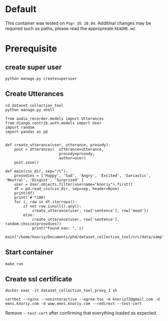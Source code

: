 # Default

This container was tested on `Pop!_OS 20.04`.
Additinal changes may be required such as paths, please read the appropreate `README.md`.

# Prerequisite
## create super user
```
python manage.py createsuperuser
```

## Create Utterances
```
cd dataset_collection_tool
python manage.py shell
```
```
from audio_recorder.models import Utterances
from django.contrib.auth.models import User
import random
import pandas as pd


def create_utterance(user, utterance, prosody):
	post = Utterances(	utterance=utterance,
						prosody=prosody,
						author=user)
	post.save()

def main(csv_dir, sep="/t"):
	prosodies = ['Happy', 'Sad', 'Angry', 'Excited', 'Sarcastic', 'Neutral', 'Disgust', 'Surprised' ]
	user = User.objects.filter(username="knoriy").first()
	df = pd.read_csv(csv_dir, sep=sep, header=None)
	print(df)
	print('#'*100)
	for i, row in df.iterrows():
		if not row.isnull().any():
			create_utterance(user, row['sentence'], row['mood'])
		else:
			create_utterance(user, row['sentence'], random.choice(prosodies))
			print("Found nan: ", i)

main("/home/knoriy/Documents/phd/dataset_collection_tool/src/data/sample.tsv")
```
## Start container
```
make run
```
## Create ssl certificate
```
docker exec -it dataset_collection_tool_proxy_1 sh
```
```
certbot --nginx --noninteractive --agree-tos -m knoriy72@gmail.com -d emns.knoriy.com -d www.emns.knoriy.com --redirect --test-cert
```
Remove `--test-cert` after confirming that everything loaded as expected.